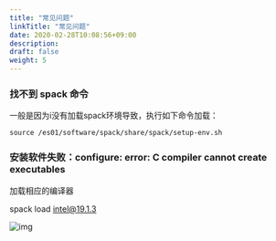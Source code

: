 ```yaml
---
title: "常见问题"
linkTitle: "常见问题"
date: 2020-02-28T10:08:56+09:00
description:
draft: false
weight: 5
---
```


### 找不到 spack 命令

一般是因为i没有加载spack环境导致，执行如下命令加载：

`source /es01/software/spack/share/spack/setup-env.sh`

### 安装软件失败：configure: error: C compiler cannot create executables

加载相应的编译器

spack load [intel@19.1.3](mailto:intel@19.1.3)

![img](../_images/spack-install-failed.png)
